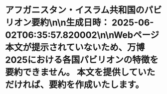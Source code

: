 # アフガニスタン・イスラム共和国のパビリオン要約\n\n**生成日時：** 2025-06-02T06:35:57.820002\n\nWebページ本文が提示されていないため、万博2025における各国パビリオンの特徴を要約できません。  本文を提供していただければ、要約を作成いたします。